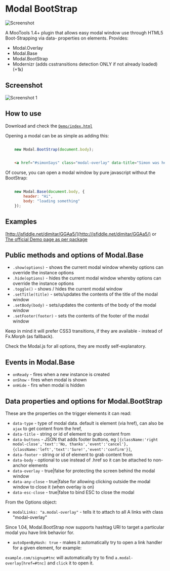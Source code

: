 Modal BootStrap
===============

![Screenshot](http://fragged.org/img/modal-bootstrap-logo.png)

A MooTools 1.4+ plugin that allows easy modal window use through HTML5 Boot-Strapping via data- properties on elements.
Provides:

  - Modal.Overlay
  - Modal.Base
  - Modal.BootStrap
  - Modernizr (adds csstransitions detection ONLY if not already loaded) (+1k)

Screenshot
----------
![Screenshot 1](http://fragged.org/img/Modal.BootStrap.png)

How to use
----------

Download and check the [`Demo/index.html`](http://www.fragged.org/dev/Modal/Demo/)

Opening a modal can be as simple as adding this:

```javascript

    new Modal.BootStrap(document.body);

```

```HTML

    <a href="#simonSays" class="modal-overlay" data-title="Simon was here">Load contents of id=simonSays into a modal</a>`

```

Of course, you can open a modal window by pure javascript without the BootStrap:

```javascript

    new Modal.Base(document.body, {
        header: "Hi",
        body: "loading something"
    });

```

Examples
--------

[http://jsfiddle.net/dimitar/GGAa5/](http://jsfiddle.net/dimitar/GGAa5/) or [The official Demo page as per package](http://www.fragged.org/dev/Modal/Demo/)


Public methods and options of Modal.Base
----------------------------------------

- `.show(options)` - shows the current modal window whereby options can override the instance options
- `.hide(options)` - hides the current modal window whereby options can override the instance options
- `.toggle()` - shows / hides the current modal window
- `.setTitle(title)` - sets/updates the contents of the title of the modal window
- `.setBody(body)` - sets/updates the contents of the body of the modal window
- `.setFooter(footer)` - sets the contents of the footer of the modal window

Keep in mind it will prefer CSS3 transitions, if they are available - instead of Fx.Morph (as fallback).

Check the Modal.js for all options, they are mostly self-explanatory.

Events in Modal.Base
--------------------

- `onReady` - fires when a new instance is created
- `onShow` - fires when modal is shown
- `onHide` - firs when modal is hidden

Data properties and options for Modal.BootStrap
-----------------------------------------------

These are the properties on the trigger elements it can read:

- `data-type` - type of modal data. default is element (via href), can also be `ajax` to get content from the href,
- `data-title` - string or id of element to grab content from
- `data-buttons` - JSON that adds footer buttons, eg `[{className:'right modal-close','text':'No, thanks','event':'cancel'},{className:'left','text':'Sure!','event':'confirm'}]`,
- `data-footer` - string or id of element to grab content from
- `data-body` - optional to use instead of .href so it can be attached to non-anchor elements
- `data-overlay` - true|false for protecting the screen behind the modal window
- `data-any-close` - true|false for allowing clicking outside the modal window to close it (when overlay is on)
- `data-esc-close` - true|false to bind ESC to close the modal

From the Options object:

- `modalLinks: "a.modal-overlay"` - tells it to attach to all A links with class "modal-overlay"

Since 1.04, Modal.BootStrap now supports hashtag URI to target a particular modal you have link behavior for.

- `autoOpenByHash: true` - makes it automatically try to open a link handler for a given element, for example:

`example.com/signup#tnc` will automatically try to find `a.modal-overlay[href=#tnc]` and `click` it to open it.